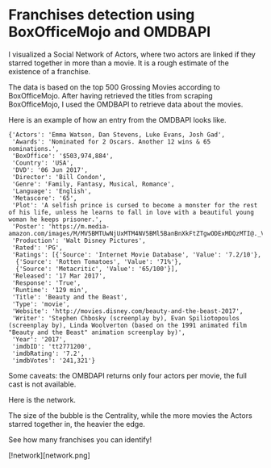 # Franchises detection using BoxOfficeMojo and OMDBAPI

I visualized a Social Network of Actors, where two actors are linked if they starred together in more than a movie. It is a rough estimate of the existence of a franchise.

The data is based on the top 500 Grossing Movies according to BoxOfficeMojo. After having retrieved the titles from scraping BoxOfficeMojo, I used the OMDBAPI to retrieve data about the movies.

Here is an example of how an entry from the OMDBAPI looks like.

```
{'Actors': 'Emma Watson, Dan Stevens, Luke Evans, Josh Gad',
 'Awards': 'Nominated for 2 Oscars. Another 12 wins & 65 nominations.',
 'BoxOffice': '$503,974,884',
 'Country': 'USA',
 'DVD': '06 Jun 2017',
 'Director': 'Bill Condon',
 'Genre': 'Family, Fantasy, Musical, Romance',
 'Language': 'English',
 'Metascore': '65',
 'Plot': 'A selfish prince is cursed to become a monster for the rest of his life, unless he learns to fall in love with a beautiful young woman he keeps prisoner.',
 'Poster': 'https://m.media-amazon.com/images/M/MV5BMTUwNjUxMTM4NV5BMl5BanBnXkFtZTgwODExMDQzMTI@._V1_SX300.jpg',
 'Production': 'Walt Disney Pictures',
 'Rated': 'PG',
 'Ratings': [{'Source': 'Internet Movie Database', 'Value': '7.2/10'},
  {'Source': 'Rotten Tomatoes', 'Value': '71%'},
  {'Source': 'Metacritic', 'Value': '65/100'}],
 'Released': '17 Mar 2017',
 'Response': 'True',
 'Runtime': '129 min',
 'Title': 'Beauty and the Beast',
 'Type': 'movie',
 'Website': 'http://movies.disney.com/beauty-and-the-beast-2017',
 'Writer': 'Stephen Chbosky (screenplay by), Evan Spiliotopoulos (screenplay by), Linda Woolverton (based on the 1991 animated film "Beauty and the Beast" animation screenplay by)',
 'Year': '2017',
 'imdbID': 'tt2771200',
 'imdbRating': '7.2',
 'imdbVotes': '241,321'}
```

Some caveats: the OMBDAPI returns only four actors per movie, the full cast is not available.

Here is the network.

The size of the bubble is the Centrality, while the more movies the Actors starred together in, the heavier the edge.

See how many franchises you can identify!

[!network][network.png]

